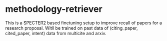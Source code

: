 # methodology-retriever
This is a SPECTER2 based finetuning setup to improve recall of papers for a research proposal. Witll be trained on past data of (citing_paper, cited_paper, intent) data from multicite and arxiv.
